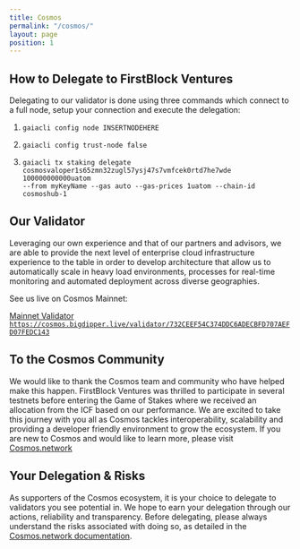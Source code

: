 ```yaml
---
title: Cosmos
permalink: "/cosmos/"
layout: page
position: 1
---
```


## How to Delegate to FirstBlock Ventures
Delegating to our validator is done using three commands which connect to a full node, setup your connection and execute the delegation: 

1) <code>gaiacli config node INSERTNODEHERE</code>

2) <code>gaiacli config trust-node false</code>

3) <code>gaiacli tx staking delegate cosmosvaloper1s65zmn32zugl57ysj47s7vmfcek0rtd7he7wde 100000000000uatom --from myKeyName --gas auto --gas-prices 1uatom --chain-id cosmoshub-1</code>

## Our Validator
Leveraging our own experience and that of our partners and advisors, we are able to provide the next level of enterprise cloud infrastructure experience to the table in order to develop architecture that allow us to automatically scale in heavy load environments, processes for real-time monitoring and automated deployment across diverse geographies. 

See us live on Cosmos Mainnet:

<div class="button-w-code">
	<a href="https://cosmos.bigdipper.live/validator/732CEEF54C374DDC6ADECBFD707AEFD07FEDC143" class="button" target="_blank">Mainnet Validator</a>
	<code><a href="https://cosmos.bigdipper.live/validator/732CEEF54C374DDC6ADECBFD707AEFD07FEDC143"  target="_blank">https://cosmos.bigdipper.live/validator/732CEEF54C374DDC6ADECBFD707AEFD07FEDC143</a></code>
</div>

## To the Cosmos Community
We would like to thank the Cosmos team and community who have helped make this happen. FirstBlock Ventures was thrilled to participate in several testnets before entering the Game of Stakes where we received an allocation from the ICF based on our performance.  We are excited to take this journey with you all as Cosmos tackles interoperability, scalability and providing a developer friendly environment to grow the ecosystem.  If you are new to Cosmos and would like to learn more, please visit [Cosmos.network](https://cosmos.network)

## Your Delegation & Risks
As supporters of the Cosmos ecosystem, it is your choice to delegate to validators you see potential in. We hope to earn your delegation through our actions, reliability and transparency. Before delegating, please always understand the risks associated with doing so, as detailed in the [Cosmos.network documentation](https://cosmos.network/docs/resources/delegator-faq.html#risks).
